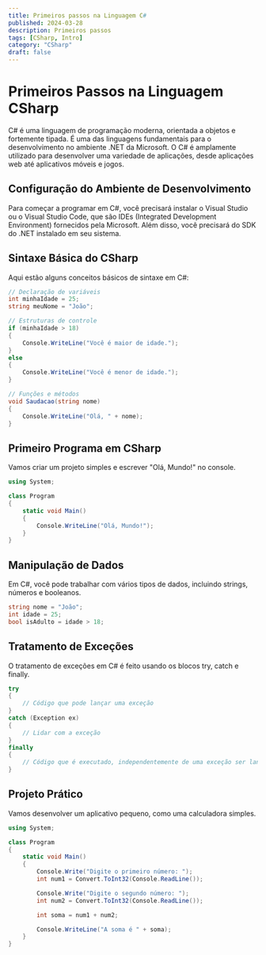 ```yaml
---
title: Primeiros passos na Linguagem C#
published: 2024-03-28
description: Primeiros passos
tags: [CSharp, Intro]
category: "CSharp"
draft: false
---
```


# Primeiros Passos na Linguagem CSharp

C# é uma linguagem de programação moderna, orientada a objetos e fortemente tipada. É uma das linguagens fundamentais para o desenvolvimento no ambiente .NET da Microsoft. O C# é amplamente utilizado para desenvolver uma variedade de aplicações, desde aplicações web até aplicativos móveis e jogos.

## Configuração do Ambiente de Desenvolvimento

Para começar a programar em C#, você precisará instalar o Visual Studio ou o Visual Studio Code, que são IDEs (Integrated Development Environment) fornecidos pela Microsoft. Além disso, você precisará do SDK do .NET instalado em seu sistema.

## Sintaxe Básica do CSharp

Aqui estão alguns conceitos básicos de sintaxe em C#:

```csharp
// Declaração de variáveis
int minhaIdade = 25;
string meuNome = "João";

// Estruturas de controle
if (minhaIdade > 18)
{
    Console.WriteLine("Você é maior de idade.");
}
else
{
    Console.WriteLine("Você é menor de idade.");
}

// Funções e métodos
void Saudacao(string nome)
{
    Console.WriteLine("Olá, " + nome);
}
```

## Primeiro Programa em CSharp

Vamos criar um projeto simples e escrever "Olá, Mundo!" no console.

```csharp
using System;

class Program
{
    static void Main()
    {
        Console.WriteLine("Olá, Mundo!");
    }
}
```

## Manipulação de Dados

Em C#, você pode trabalhar com vários tipos de dados, incluindo strings, números e booleanos.

```csharp
string nome = "João";
int idade = 25;
bool isAdulto = idade > 18;
```

## Tratamento de Exceções

O tratamento de exceções em C# é feito usando os blocos try, catch e finally.

```csharp
try
{
    // Código que pode lançar uma exceção
}
catch (Exception ex)
{
    // Lidar com a exceção
}
finally
{
    // Código que é executado, independentemente de uma exceção ser lançada
}
```

## Projeto Prático

Vamos desenvolver um aplicativo pequeno, como uma calculadora simples.

```csharp
using System;

class Program
{
    static void Main()
    {
        Console.Write("Digite o primeiro número: ");
        int num1 = Convert.ToInt32(Console.ReadLine());

        Console.Write("Digite o segundo número: ");
        int num2 = Convert.ToInt32(Console.ReadLine());

        int soma = num1 + num2;

        Console.WriteLine("A soma é " + soma);
    }
}
```
